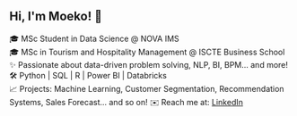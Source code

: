 ## Hi, I'm Moeko! 🌼

🎓 MSc Student in Data Science @ NOVA IMS  
🎓 MSc in Tourism and Hospitality Management @ ISCTE Business School
✨ Passionate about data-driven problem solving, NLP, BI, BPM... and more!
🛠️ Python | SQL | R | Power BI | Databricks  
📈 Projects: Machine Learning, Customer Segmentation, Recommendation Systems, Sales Forecast... and so on! 
✉️ Reach me at: [LinkedIn](https://linkedin.com/in/moeko-mitani-437205163)
